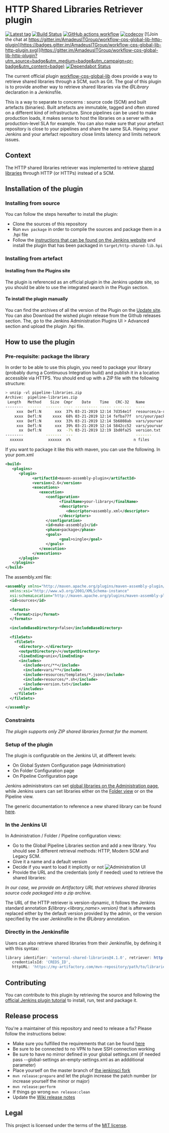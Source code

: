 # HTTP Shared Libraries Retriever plugin

[![Latest tag](https://img.shields.io/github/v/tag/jenkinsci/workflow-cps-global-lib-http-plugin)](https://github.com/jenkinsci/workflow-cps-global-lib-http-plugin/tags)
[![Build Status](https://ci.jenkins.io/job/Plugins/job/workflow-cps-global-lib-http-plugin/job/master/badge/icon)](https://ci.jenkins.io/job/Plugins/job/workflow-cps-global-lib-http-plugin/job/master/)
[![GitHub actions workflow](https://github.com/jenkinsci/workflow-cps-global-lib-http-plugin/workflows/Test%20workflow-cps-global-lib-http-plugin/badge.svg)](https://github.com/jenkinsci/workflow-cps-global-lib-http-plugin/blob/master/.github/workflows/workflow.yml)
[![codecov](https://codecov.io/gh/jenkinsci/workflow-cps-global-lib-http-plugin/branch/master/graph/badge.svg)](https://codecov.io/gh/jenkinsci/workflow-cps-global-lib-http-plugin)
[![Join the chat at https://gitter.im/AmadeusITGroup/workflow-cps-global-lib-http-plugin](https://badges.gitter.im/AmadeusITGroup/workflow-cps-global-lib-http-plugin.svg)](https://gitter.im/AmadeusITGroup/workflow-cps-global-lib-http-plugin?utm_source=badge&utm_medium=badge&utm_campaign=pr-badge&utm_content=badge)
[![Dependabot Status](https://api.dependabot.com/badges/status?host=github&repo=jenkinsci/workflow-cps-global-lib-http-plugin)](https://dependabot.com)

The current official plugin [workflow-cps-global-lib](https://github.com/jenkinsci/workflow-cps-global-lib-plugin/) does provide a way to retrieve shared libraries through a SCM, such as Git. The goal of this plugin is to provide another way to retrieve shared libraries via the *@Library* declaration in a Jenkinsfile.

This is a way to separate to concerns : source code (SCM) and built artefacts (binaries). Built artefacts are immutable, tagged and often stored on a different kind of infrastructure. Since pipelines can be used to make production loads, it makes sense to host the libraries on a server with a production-level SLA for example. You can also make sure that your artefact repository is close to your pipelines and share the same SLA. Having your Jenkins and your artefact repository close limits latency and limits network issues.

## Context

The HTTP shared libraries retriever was implemented to retrieve [shared libraries](https://jenkins.io/doc/book/pipeline/shared-libraries/) through HTTP (or HTTPs) instead of a SCM.

## Installation of the plugin

### Installing from source

You can follow the steps hereafter to install the plugin:

* Clone the sources of this repository
* Run ```mvn package``` in order to compile the sources and package them in a .hpi file
* Follow the [instructions that can be found on the Jenkins website](https://jenkins.io/doc/book/managing/plugins/#installing-a-plugin) and install the plugin that has been packaged in ```target/http-shared-lib.hpi```

### Installing from artefact

#### Installing from the Plugins site

The plugin is referenced as an official plugin in the Jenkins update site, so you should be able to use the integrated search in the Plugin section.

#### To install the plugin manually

You can find the archives of all the version of the Plugin on the [Update site](https://plugins.jenkins.io/workflow-cps-global-lib-http).
You can also Download the wished plugin release from the Github releases section.
The, go to the Jenkins Administration Plugins UI > Advanced section and upload the plugin .hpi file.

## How to use the plugin

### Pre-requisite: package the library

In order to be able to use this plugin, you need to package your library (probably durng a Continuous Integration build) and publish it in a location accessible via HTTPS.
You should end up with a ZIP file with the following structure:

```bash
> unzip -vl pipeline-libraries.zip
Archive:  pipeline-libraries.zip
 Length   Method    Size  Cmpr    Date    Time   CRC-32   Name
--------  ------  ------- ---- ---------- ----- --------  ----
     xxx  Defl:N      xxx  37% 03-21-2019 12:14 7d354e1f  resources/a-rsc-needed
    xxxx  Defl:N     xxxx  68% 03-21-2019 12:14 fefba77f  src/your/package/YourGroovyClass.groovy
     xxx  Defl:N      xxx  33% 03-21-2019 12:14 5b6808ab  vars/yourvar.groovy
     xxx  Defl:N      xxx  39% 03-21-2019 12:14 5842cc52  vars/yourvar.txt
      xx  Defl:N       xx  -7% 03-21-2019 12:19 1bd0fa25  version.txt
--------          -------  ---                            -------
  xxxxxx           xxxxxx  x%                            n files
```

If you want to package it like this with maven, you can use the following.
In your pom.xml

```xml
<build>
   <plugins>
      <plugin>
            <artifactId>maven-assembly-plugin</artifactId>
            <version>2.6</version>
            <executions>
               <execution>
                  <configuration>
                        <finalName>your-library</finalName>
                        <descriptors>
                           <descriptor>assembly.xml</descriptor>
                        </descriptors>
                  </configuration>
                  <id>make-assembly1</id>
                  <phase>package</phase>
                  <goals>
                        <goal>single</goal>
                  </goals>
               </execution>
            </executions>
      </plugin>
   </plugins>
</build>
```

The assembly.xml file:

```xml
<assembly xmlns="http://maven.apache.org/plugins/maven-assembly-plugin/assembly/1.1.3"
  xmlns:xsi="http://www.w3.org/2001/XMLSchema-instance"
  xsi:schemaLocation="http://maven.apache.org/plugins/maven-assembly-plugin/assembly/1.1.3 http://maven.apache.org/xsd/assembly-1.1.3.xsd">
  <id>sources</id>

  <formats>
    <format>zip</format>
  </formats>

  <includeBaseDirectory>false</includeBaseDirectory>

  <fileSets>
    <fileSet>
      <directory>.</directory>
      <outputDirectory>/</outputDirectory>
      <lineEnding>unix</lineEnding>
      <includes>
        <include>src/**</include>
        <include>vars/**</include>
        <include>resources/templates/*.json</include>
        <include>resources/*.sh</include>
        <include>version.txt</include>
      </includes>
    </fileSet>
  </fileSets>

</assembly>
```

### Constraints

*The plugin supports only ZIP shared libraries format for the moment.*

### Setup of the plugin

The plugin is configurable on the Jenkins UI, at different levels:

* On Global System Configuration page (Administration)
* On Folder Configuration page
* On Pipeline Configuration page

Jenkins administrators can set [global libraries on the Administration page](https://jenkins.io/doc/book/pipeline/shared-libraries/#global-shared-libraries), while Jenkins users can set libraries either on the [Folder view](https://jenkins.io/doc/book/pipeline/shared-libraries/#folder-level-shared-libraries) or on the Pipeline view.

The generic documentation to reference a new shared library can be found [here](https://jenkins.io/doc/book/pipeline/shared-libraries/#using-libraries).

### In the Jenkins UI

In Administration / Folder / Pipeline configuration views:

* Go to the Global Pipeline Libraries section and add a new library. You should see 3 different retrieval methods: HTTP, Modern SCM and Legacy SCM.
* Give it a name and a default version
* Decide if you want to load it implicitly or not
![Administration UI](doc/HTTPRetrieverAdminConfig.png)
* Provide the URL and the credentials (only if needed) used to retrieve the shared libraries: 

*In our case, we provide an Artifactory URL that retrieves shared libraries source code packaged into a zip archive.*

The URL of the HTTP retriever is version-dynamic, it follows the Jenkins standard annotation *${library.\<library\_name\>.version}* that is afterwards replaced either by the default version provided by the admin, or the version specified by the user Jenkinsfile in the *@Library* annotation.

### Directly in the Jenkinsfile

Users can also retrieve shared libraries from their Jenkinsfile, by defining it with this syntax:

```groovy
library identifier: 'external-shared-libraries@4.1.0', retriever: http(
   credentialsId: 'CREDS_ID',
   httpURL: 'https://my-artifactory.com/mvn-repository/path/to/libraries/external-shared-libraries/${library.external-shared-libraries.version}/external-shared-libraries-${library.external-shared-libraries.version}.zip')
```

## Contributing

You can contribute to this plugin by retrieving the source and following the [official Jenkins plugin tutorial](https://wiki.jenkins.io/display/JENKINS/Plugin+tutorial) to install, run, test and package it.

## Release process

You're a maintainer of this repository and need to release a fix? Please follow the instructions below:

* Make sure you fulfilled the requirements that can be found [here](https://jenkins.io/doc/developer/publishing/releasing/)
* Be sure to be connected to no VPN to have SSH connection working
* Be sure to have no mirror defined in your global settings.xml (if needed pass --global-settings an-empty-settings.xml as an addditional parameter)
* Place yourself on the master branch of [the jenkinsci fork](https://github.com/jenkinsci/workflow-cps-global-lib-http-plugin)
* ```mvn release:prepare``` and let the plugin increase the patch number (or increase yourself the minor or major)
* ```mvn release:perform```
* If things go wrong ```mvn release:clean```
* Update the [Wiki release notes](https://wiki.jenkins.io/display/JENKINS/HTTP+Shared+Libraries+Retriever+plugin)

## Legal

This project is licensed under the terms of the [MIT license](LICENSE).
